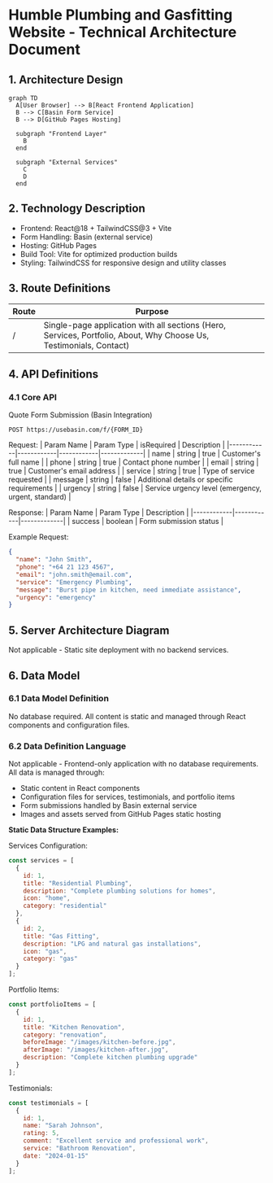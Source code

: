 # Humble Plumbing and Gasfitting Website - Technical Architecture Document

## 1. Architecture Design

```mermaid
graph TD
  A[User Browser] --> B[React Frontend Application]
  B --> C[Basin Form Service]
  B --> D[GitHub Pages Hosting]
  
  subgraph "Frontend Layer"
    B
  end
  
  subgraph "External Services"
    C
    D
  end
```

## 2. Technology Description

- Frontend: React@18 + TailwindCSS@3 + Vite
- Form Handling: Basin (external service)
- Hosting: GitHub Pages
- Build Tool: Vite for optimized production builds
- Styling: TailwindCSS for responsive design and utility classes

## 3. Route Definitions

| Route | Purpose |
|-------|---------|
| / | Single-page application with all sections (Hero, Services, Portfolio, About, Why Choose Us, Testimonials, Contact) |

## 4. API Definitions

### 4.1 Core API

Quote Form Submission (Basin Integration)
```
POST https://usebasin.com/f/{FORM_ID}
```

Request:
| Param Name | Param Type | isRequired | Description |
|------------|------------|------------|-------------|
| name | string | true | Customer's full name |
| phone | string | true | Contact phone number |
| email | string | true | Customer's email address |
| service | string | true | Type of service requested |
| message | string | false | Additional details or specific requirements |
| urgency | string | false | Service urgency level (emergency, urgent, standard) |

Response:
| Param Name | Param Type | Description |
|------------|------------|-------------|
| success | boolean | Form submission status |

Example Request:
```json
{
  "name": "John Smith",
  "phone": "+64 21 123 4567",
  "email": "john.smith@email.com",
  "service": "Emergency Plumbing",
  "message": "Burst pipe in kitchen, need immediate assistance",
  "urgency": "emergency"
}
```

## 5. Server Architecture Diagram

Not applicable - Static site deployment with no backend services.

## 6. Data Model

### 6.1 Data Model Definition

No database required. All content is static and managed through React components and configuration files.

### 6.2 Data Definition Language

Not applicable - Frontend-only application with no database requirements. All data is managed through:

- Static content in React components
- Configuration files for services, testimonials, and portfolio items
- Form submissions handled by Basin external service
- Images and assets served from GitHub Pages static hosting

**Static Data Structure Examples:**

Services Configuration:
```javascript
const services = [
  {
    id: 1,
    title: "Residential Plumbing",
    description: "Complete plumbing solutions for homes",
    icon: "home",
    category: "residential"
  },
  {
    id: 2,
    title: "Gas Fitting",
    description: "LPG and natural gas installations",
    icon: "gas",
    category: "gas"
  }
];
```

Portfolio Items:
```javascript
const portfolioItems = [
  {
    id: 1,
    title: "Kitchen Renovation",
    category: "renovation",
    beforeImage: "/images/kitchen-before.jpg",
    afterImage: "/images/kitchen-after.jpg",
    description: "Complete kitchen plumbing upgrade"
  }
];
```

Testimonials:
```javascript
const testimonials = [
  {
    id: 1,
    name: "Sarah Johnson",
    rating: 5,
    comment: "Excellent service and professional work",
    service: "Bathroom Renovation",
    date: "2024-01-15"
  }
];
```